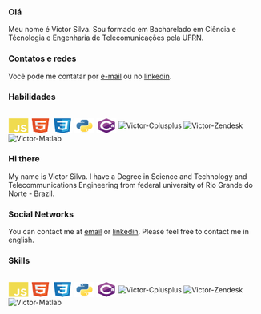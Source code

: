 
### Olá

Meu nome é Victor Silva. Sou formado em Bacharelado em Ciência e Técnologia e Engenharia de Telecomunicações pela UFRN.

### Contatos e redes

Você pode me contatar por [e-mail](vctrslv23@gmail.com) ou no [linkedin](https://www.linkedin.com/in/victordcsilva/).

### Habilidades
<div style="display: inline_block"><br>
  <img align="center" alt="Victor-Js" height="30" width="40" src="https://raw.githubusercontent.com/devicons/devicon/master/icons/javascript/javascript-plain.svg">
  <img align="center" alt="Victor-HTML" height="30" width="40" src="https://raw.githubusercontent.com/devicons/devicon/master/icons/html5/html5-original.svg">
  <img align="center" alt="Victor-CSS" height="30" width="40" src="https://raw.githubusercontent.com/devicons/devicon/master/icons/css3/css3-original.svg">
  <img align="center" alt="Victor-Python" height="30" width="40" src="https://raw.githubusercontent.com/devicons/devicon/master/icons/python/python-original.svg">
  <img align="center" alt="Victor-Csharp" height="30" width="40" src="https://raw.githubusercontent.com/devicons/devicon/master/icons/csharp/csharp-original.svg">
  <img align="center" alt="Victor-Cplusplus" height="30" width="40" src="https://upload.wikimedia.org/wikipedia/commons/thumb/1/18/ISO_C%2B%2B_Logo.svg/1822px-ISO_C%2B%2B_Logo.svg.png">
  <img align="center" alt="Victor-Zendesk" height="30" width="40" src="https://www.svgrepo.com/show/354598/zendesk-icon.svg">
  <img align="center" alt="Victor-Matlab" height="30" width="40" src="https://www.svgrepo.com/show/373830/matlab.svg">
</div>

### Hi there

My name is Victor Silva. I have a Degree in Science and Technology and Telecommunications Engineering from federal university of Rio Grande do Norte - Brazil. 

### Social Networks

You can contact me at [email](vctrslv23@gmail.com) or [linkedin](https://www.linkedin.com/in/victordcsilva/). Please feel free to contact me in english.

### Skills 

<div style="display: inline_block"><br>
  <img align="center" alt="Victor-Js" height="30" width="40" src="https://raw.githubusercontent.com/devicons/devicon/master/icons/javascript/javascript-plain.svg">
  <img align="center" alt="Victor-HTML" height="30" width="40" src="https://raw.githubusercontent.com/devicons/devicon/master/icons/html5/html5-original.svg">
  <img align="center" alt="Victor-CSS" height="30" width="40" src="https://raw.githubusercontent.com/devicons/devicon/master/icons/css3/css3-original.svg">
  <img align="center" alt="Victor-Python" height="30" width="40" src="https://raw.githubusercontent.com/devicons/devicon/master/icons/python/python-original.svg">
  <img align="center" alt="Victor-Csharp" height="30" width="40" src="https://raw.githubusercontent.com/devicons/devicon/master/icons/csharp/csharp-original.svg">
  <img align="center" alt="Victor-Cplusplus" height="30" width="40" src="https://upload.wikimedia.org/wikipedia/commons/thumb/1/18/ISO_C%2B%2B_Logo.svg/1822px-ISO_C%2B%2B_Logo.svg.png">
  <img align="center" alt="Victor-Zendesk" height="30" width="40" src="https://www.svgrepo.com/show/354598/zendesk-icon.svg">
  <img align="center" alt="Victor-Matlab" height="30" width="40" src="https://www.svgrepo.com/show/373830/matlab.svg">
</div>


<!--
**victorgppcom/victorgppcom** is a ✨ _special_ ✨ repository because its `README.md` (this file) appears on your GitHub profile.

Here are some ideas to get you started:

- 🔭 I’m currently working on ...
- 🌱 I’m currently learning ...
- 👯 I’m looking to collaborate on ...
- 🤔 I’m looking for help with ...
- 💬 Ask me about ...
- 📫 How to reach me: ...
- 😄 Pronouns: ...
- ⚡ Fun fact: ...
-->
